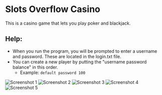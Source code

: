 # Slots Overflow Casino


This is a casino game that lets you play poker and blackjack.

## Help:
- When you run the program, you will be prompted to enter a username and password. These are located in the login.txt file.
- You can create a new player by putting the "username password balance" in this order.
  - Example: `default password 100`

![Screenshot 1](https://github.com/user-attachments/assets/45d46684-baf8-4826-9229-4fd4a12ca554)
![Screenshot 2](https://github.com/user-attachments/assets/b38168a1-ec98-4a7b-a2ca-de9aec67a804)
![Screenshot 3](https://github.com/user-attachments/assets/1926c09a-5181-4541-b998-ceade15647f5)
![Screenshot 4](https://github.com/user-attachments/assets/4b0f2c38-530d-4f8a-806f-1283e174bdd8)
![Screenshot 5](https://github.com/user-attachments/assets/effaf911-256e-467c-b017-ccf36332b125)
